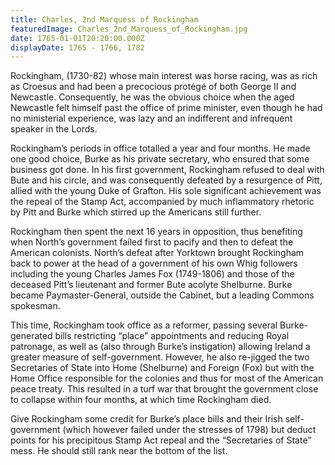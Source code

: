 ```yaml
---
title: Charles, 2nd Marquess of Rockingham
featuredImage: Charles_2nd_Marquess_of_Rockingham.jpg
date: 1765-01-01T20:20:00.000Z
displayDate: 1765 - 1766, 1782
---
```


Rockingham, (1730-82) whose main interest was horse racing, was as rich as Croesus and had been a precocious protégé of both George II and Newcastle. Consequently, he was the obvious choice when the aged Newcastle felt himself past the office of prime minister, even though he had no ministerial experience, was lazy and an indifferent and infrequent speaker in the Lords.

Rockingham’s periods in office totalled a year and four months. He made one good choice, Burke as his private secretary, who ensured that some business got done. In his first government, Rockingham refused to deal with Bute and his circle, and was consequently defeated by a resurgence of Pitt, allied with the young Duke of Grafton. His sole significant achievement was the repeal of the Stamp Act, accompanied by much inflammatory rhetoric by Pitt and Burke which stirred up the Americans still further.

Rockingham then spent the next 16 years in opposition, thus benefiting when North’s government failed first to pacify and then to defeat the American colonists. North’s defeat after Yorktown brought Rockingham back to power at the head of a government of his own Whig followers including the young Charles James Fox (1749-1806) and those of the deceased Pitt’s lieutenant and former Bute acolyte Shelburne. Burke became Paymaster-General, outside the Cabinet, but a leading Commons spokesman.

This time, Rockingham took office as a reformer, passing several Burke-generated bills restricting “place” appointments and reducing Royal patronage, as well as (also through Burke’s instigation) allowing Ireland a greater measure of self-government. However, he also re-jigged the two Secretaries of State into Home (Shelburne) and Foreign (Fox) but with the Home Office responsible for the colonies and thus for most of the American peace treaty. This resulted in a turf war that brought the government close to collapse within four months, at which time Rockingham died.

Give Rockingham some credit for Burke’s place bills and their Irish self-government (which however failed under the stresses of 1798) but deduct points for his precipitous Stamp Act repeal and the “Secretaries of State” mess. He should still rank near the bottom of the list.
